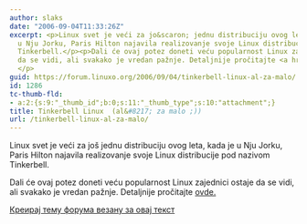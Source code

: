 ```yaml
---
author: slaks
date: "2006-09-04T11:33:26Z"
excerpt: <p>Linux svet je veći za jo&scaron; jednu distribuciju ovog leta, kada je
  u Nju Jorku, Paris Hilton najavila realizovanje svoje Linux distribucije pod nazivom
  Tinkerbell.</p><p>Dali će ovaj potez doneti veću popularnost Linux zajednici ostaje
  da se vidi, ali svakako je vredan pažnje. Detaljnije pročitajte <a href="http://bbspot.com/News/2006/08/paris-hilton-tinkerbell-linux.html">ovde.</a>&nbsp;
  </p>
guid: https://forum.linuxo.org/2006/09/04/tinkerbell-linux-al-za-malo/
id: 1286
tc-thumb-fld:
- a:2:{s:9:"_thumb_id";b:0;s:11:"_thumb_type";s:10:"attachment";}
title: Tinkerbell Linux  (al&#8217; za malo ;))
url: /tinkerbell-linux-al-za-malo/
---
```

Linux svet je veći za jo&scaron; jednu distribuciju ovog leta, kada je u Nju Jorku, Paris Hilton najavila realizovanje svoje Linux distribucije pod nazivom Tinkerbell.

Dali će ovaj potez doneti veću popularnost Linux zajednici ostaje da se vidi, ali svakako je vredan pažnje. Detaljnije pročitajte [ovde.](http://bbspot.com/News/2006/08/paris-hilton-tinkerbell-linux.html)&nbsp; 

<!--break-->

[Креирај тему форума везану за овај текст](https://linuxo.org/nova-tema-na-forumu/?se_pid=1286)